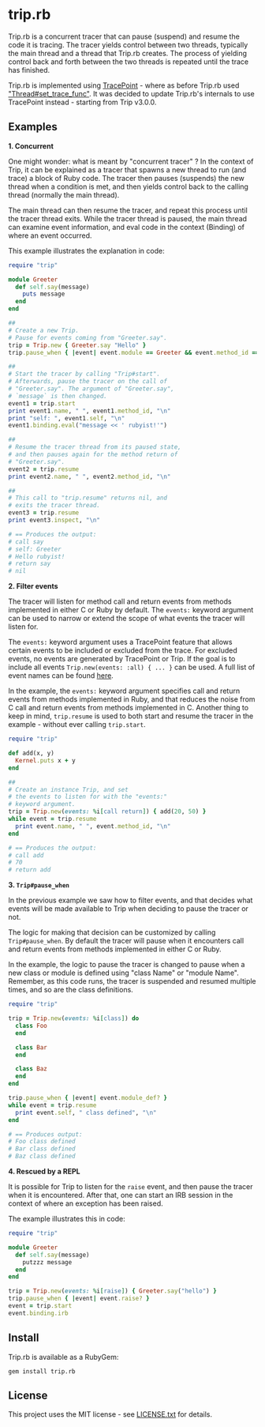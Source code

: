 # <a id='top'>trip.rb</a>

Trip.rb is a concurrent tracer that can pause (suspend) and resume the code
it is tracing. The tracer yields control between two threads, typically
the main thread and a thread that Trip.rb creates. The process of yielding
control back and forth between the two threads is repeated until the trace
has finished.

Trip.rb is implemented using [TracePoint](https://docs.w3cub.com/ruby~3/tracepoint) -
where as before Trip.rb used ["Thread#set_trace_func"](https://docs.w3cub.com/ruby~3/thread#method-i-set_trace_func). It was decided to update Trip.rb's internals
to use TracePoint instead - starting from Trip v3.0.0.

## Examples

**1. Concurrent**

One might wonder: what is meant by "concurrent tracer" ? In the context of Trip,
it can be explained as a tracer that spawns a new thread to run (and trace) a
block of Ruby code. The tracer then pauses (suspends) the new thread when a
condition is met,  and then yields control back to the calling thread (normally
the main thread).

The main thread can then resume the tracer, and repeat this process until the
tracer thread exits. While the tracer thread is paused, the main thread can examine
event information, and eval code in the context (Binding) of where an event occurred.

This example illustrates the explanation in code:

```ruby
require "trip"

module Greeter
  def self.say(message)
    puts message
  end
end

##
# Create a new Trip.
# Pause for events coming from "Greeter.say".
trip = Trip.new { Greeter.say "Hello" }
trip.pause_when { |event| event.module == Greeter && event.method_id == :say }

##
# Start the tracer by calling "Trip#start".
# Afterwards, pause the tracer on the call of
# "Greeter.say". The argument of "Greeter.say",
# `message` is then changed.
event1 = trip.start
print event1.name, " ", event1.method_id, "\n"
print "self: ", event1.self, "\n"
event1.binding.eval("message << ' rubyist!'")

##
# Resume the tracer thread from its paused state,
# and then pauses again for the method return of
# "Greeter.say".
event2 = trip.resume
print event2.name, " ", event2.method_id, "\n"

##
# This call to "trip.resume" returns nil, and
# exits the tracer thread.
event3 = trip.resume
print event3.inspect, "\n"

# == Produces the output:
# call say
# self: Greeter
# Hello rubyist!
# return say
# nil
```

**2. Filter events**

The tracer will listen for method call and return events from methods
implemented in either C or Ruby by default. The `events:` keyword
argument can be used to narrow or extend the scope of what events the
tracer will listen for.

The `events:` keyword argument uses a TracePoint feature
that allows certain events to be included or excluded from
the trace. For excluded events, no events are generated by
TracePoint or Trip. If the goal is to include all events
`Trip.new(events: :all) { ... }` can be used. A full list of
event names can be found [here](https://docs.w3cub.com/ruby~3/tracepoint#class-TracePoint-label-Events).

In the example, the `events:` keyword argument specifies call and
return events from methods implemented in Ruby, and that reduces the
noise from C call and return events from methods implemented in C. Another
thing to keep in mind, `trip.resume` is used to both start and resume
the tracer in the example - without ever calling `trip.start`.

```ruby
require "trip"

def add(x, y)
  Kernel.puts x + y
end

##
# Create an instance Trip, and set
# the events to listen for with the "events:"
# keyword argument.
trip = Trip.new(events: %i[call return]) { add(20, 50) }
while event = trip.resume
  print event.name, " ", event.method_id, "\n"
end

# == Produces the output:
# call add
# 70
# return add
```

**3. `Trip#pause_when`**

In the previous example we saw how to filter events,
and that decides what events will be made available
to Trip when deciding to pause the tracer or not.

The logic for making that decision can be customized by
calling `Trip#pause_when`. By default the tracer will
pause when it encounters call and return events from methods
implemented in either C or Ruby.

In the example, the logic to pause the tracer is changed to pause
when a new class or module is defined using "class Name" or "module Name".
Remember, as this code runs, the tracer is suspended and resumed
multiple times, and so are the class definitions.

```ruby
require "trip"

trip = Trip.new(events: %i[class]) do
  class Foo
  end

  class Bar
  end

  class Baz
  end
end

trip.pause_when { |event| event.module_def? }
while event = trip.resume
  print event.self, " class defined", "\n"
end

# == Produces output:
# Foo class defined
# Bar class defined
# Baz class defined
```

**4. Rescued by a REPL**

It is possible for Trip to listen for the `raise` event, and
then pause the tracer when it is encountered. After that, one can
start an IRB session in the context of where an exception has
been raised.

The example illustrates this in code:

```ruby
require "trip"

module Greeter
  def self.say(message)
    putzzz message
  end
end

trip = Trip.new(events: %i[raise]) { Greeter.say("hello") }
trip.pause_when { |event| event.raise? }
event = trip.start
event.binding.irb
```

## Install

Trip.rb is available as a RubyGem:

    gem install trip.rb

## <a id='license'>License</a>

This project uses the MIT license - see [LICENSE.txt](./LICENSE.txt) for details.
